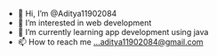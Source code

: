 - 👋 Hi, I’m @Aditya11902084
- 👀 I’m interested in web development
- 🌱 I’m currently learning app development using java
- 📫 How to reach me ...aditya11902084@gmail.com

<!---
Aditya11902084/Aditya11902084 is a ✨ special ✨ repository because its `README.md` (this file) appears on your GitHub profile.
You can click the Preview link to take a look at your changes.
--->
